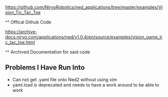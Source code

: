 https://github.com/NiryoRobotics/ned_applications/tree/master/examples/Vision_Tic_Tac_Toe

^^ Offical Github Code

https://archive-docs.niryo.com/applications/ned/v1.0.4/en/source/examples/vision_game_tic_tac_toe.html

^^ Archived Documentation for said code

## Problems I Have Run Into
- Can not get .yaml file onto Ned2 without using vim
- yaml.load is deprecated and needs to have a work around to be able to work
